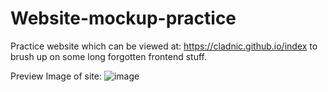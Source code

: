 # Website-mockup-practice

Practice website which can be viewed at: 
https://cladnic.github.io/index
to brush up on some long forgotten frontend stuff.

Preview Image of site:
![image](https://user-images.githubusercontent.com/21344056/118493687-aa115b00-b721-11eb-8338-18f329173819.png)
